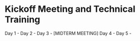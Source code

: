 # Kickoff Meeting and Technical Training
Day 1 -
Day 2 - 
Day 3 - [MIDTERM MEETING]
Day 4 - 
Day 5 - 
